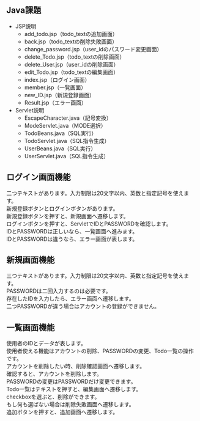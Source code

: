 ## Java課題
- JSP説明
    - add_todo.jsp（todo_textの追加画面）
    - back.jsp（todo_textの削除失敗画面）
    - change_password.jsp（user_idのパスワード変更画面）
    - delete_Todo.jsp（todo_textの削除画面）
    - delete_User.jsp（user_idの削除画面）
    - edit_Todo.jsp（todo_textの編集画面）
    - index.jsp（ログイン画面）
    - member.jsp（一覧画面）
    - new_ID.jsp（新規登録画面）
    - Result.jsp（エラー画面）
- Servlet説明
    - EscapeCharacter.java（記号変換）
    - ModeServlet.java（MODE選択）
    - TodoBeans.java（SQL実行）
    - TodoServlet.java（SQL指令生成）
    - UserBeans.java（SQL実行）
    - UserServlet.java（SQL指令生成）
    
## ログイン画面機能
二つテキストがあります。入力制限は20文字以内、英数と指定記号を使えます。<br>
新規登録ボタンとログインボタンがあります。<br>
新規登録ボタンを押すと、新規画面へ遷移します。<br>
ログインボタンを押すと、ServletでIDとPASSWORDを確認します。<br>
IDとPASSWORDは正しいなら、一覧画面へ進みます。<br>
IDとPASSWORDは違うなら、エラー画面が表します。<br>

## 新規画面機能
三つテキストがあります。入力制限は20文字以内、英数と指定記号を使えます。<br>
PASSWORDは二回入力するのは必要です。<br>
存在したIDを入力したら、エラー画面へ遷移します。<br>
二つPASSWORDが違う場合はアカウントの登録ができません。<br>

## 一覧画面機能
使用者のIDとデータが表します。<br>
使用者使える機能はアカウントの削除、PASSWORDの変更、Todo一覧の操作です。<br>
アカウントを削除したい時、削除確認画面へ遷移します。<br>
確認すると、アカウントを削除します。<br>
PASSWORDの変更はPASSWORDだけ変更できます。<br>
Todo一覧はテキストを押すと、編集画面へ遷移します。<br>
checkboxを選ぶと、削除ができます。<br>
もし何も選ばない場合は削除失敗画面へ遷移します。<br>
追加ボタンを押すと、追加画面へ遷移します。<br>



    
